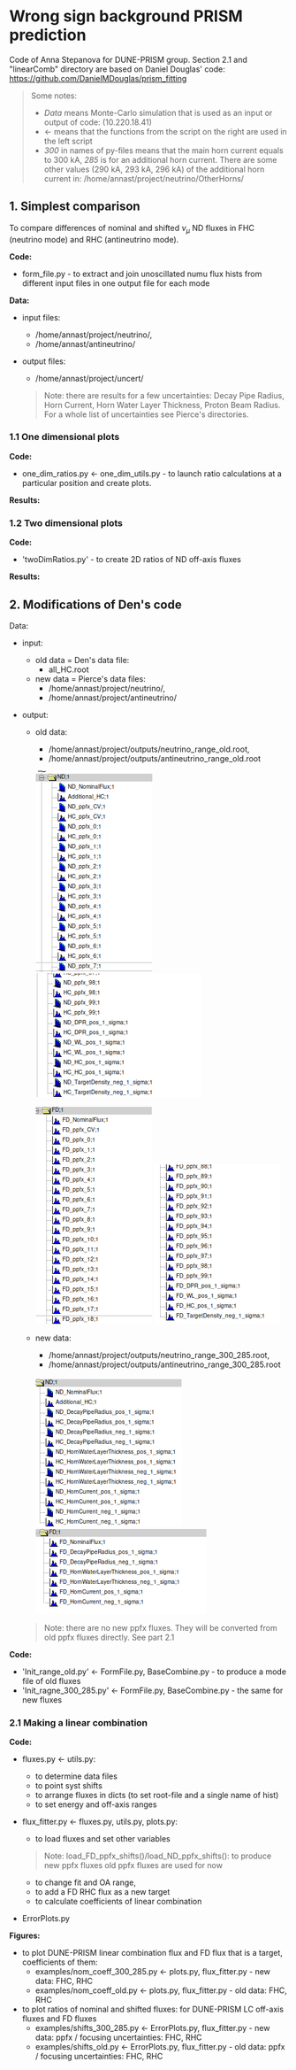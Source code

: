 # Wrong sign background PRISM prediction

Code of Anna Stepanova for DUNE-PRISM group. Section 2.1 and "linearComb" directory are based on Daniel Douglas' code: https://github.com/DanielMDouglas/prism_fitting 

> Some notes:
> 
> - *Data* means Monte-Carlo simulation that is used as an input or output of code: (10.220.18.41)
> - $\leftarrow$ means that the functions from the script on the right are used in the left script 
> - *300* in names of py-files means that the main horn current equals to 300 kA, *285* is for an additional horn current. There are some other values (290 kA, 293 kA, 296 kA) of the additional horn current in: /home/annast/project/neutrino/OtherHorns/

## 1. Simplest comparison

To compare differences of nominal and shifted $\nu_{\mu}$ ND fluxes in FHC (neutrino mode) and RHC (antineutrino mode).

**Code:**

- form_file.py - to extract and join unoscillated numu flux hists from different input files in one output file for each mode

**Data:**

- input files: 
  - /home/annast/project/neutrino/, 
  - /home/annast/antineutrino/
- output files: 
  - /home/annast/project/uncert/

  > Note: there are results for a few uncertainties: Decay Pipe Radius, Horn Current, Horn Water Layer Thickness, Proton Beam Radius. For a whole list of uncertainties see Pierce's directories.

### 1.1 One dimensional plots

**Code:**

- one_dim_ratios.py $\leftarrow$ one_dim_utils.py - to launch ratio calculations at a particular position and create plots.
 
**Results:**

### 1.2 Two dimensional plots

**Code:**

- 'twoDimRatios.py' - to create 2D ratios of ND off-axis fluxes


**Results:**

## 2. Modifications of Den's code

Data:

- input:
  - old data = Den's data file: 
    - all_HC.root
  - new data = Pierce's data files: 
    - /home/annast/project/neutrino/, 
    - /home/annast/project/antineutrino/

- output:
  - old data: 
    - /home/annast/project/outputs/neutrino_range_old.root,
    - /home/annast/project/outputs/antineutrino_range_old.root
   
    ![1](/imgs/1.png)
    ![2](/imgs/2.png)

    ![3](/imgs/3.png)
    ![4](/imgs/4.png)

  - new data:
    - /home/annast/project/outputs/neutrino_range_300_285.root,
    - /home/annast/project/outputs/antineutrino_range_300_285.root

    ![5](/imgs/5.png)
    ![6](/imgs/6.png)
  
  > Note: there are no new ppfx fluxes. They will be converted from old ppfx fluxes directly. See part 2.1


**Code:**

- 'Init\_range\_old.py' $\leftarrow$ FormFile.py, BaseCombine.py - to produce a mode file of old fluxes
- 'Init\_ragne\_300\_285.py' $\leftarrow$ FormFile.py, BaseCombine.py - the same for new fluxes


### 2.1 Making a linear combination

**Code:**

- fluxes.py $\leftarrow$ utils.py:
  - to determine data files
  - to point syst shifts
  - to arrange fluxes in dicts (to set root-file and a single name of hist)
  - to set energy and off-axis ranges

- flux_fitter.py $\leftarrow$ fluxes.py, utils.py, plots.py: 

  - to load fluxes and set other variables
  
  > Note: load_FD_ppfx_shifts()/load_ND_ppfx_shifts(): to produce new ppfx fluxes old ppfx fluxes are used for now

  - to change fit and OA range, 
  - to add a FD RHC flux as a new target
  - to calculate coefficients of linear combination
  
- ErrorPlots.py


**Figures:**

- to plot DUNE-PRISM linear combination flux and FD flux that is a target,  coefficients of them:
  - examples/nom_coeff_300_285.py $\leftarrow$ plots.py, flux_fitter.py - new data: FHC, RHC
  - examples/nom_coeff_old.py $\leftarrow$ plots.py, flux_fitter.py - old data: FHC, RHC
- to plot ratios of nominal and shifted fluxes: for DUNE-PRISM LC off-axis fluxes and FD fluxes
  - examples/shifts_300_285.py $\leftarrow$ ErrorPlots.py, flux_fitter.py - new data: ppfx / focusing uncertainties: FHC, RHC
  - examples/shifts_old.py $\leftarrow$ ErrorPlots.py, flux_fitter.py - old data: ppfx / focusing  uncertainties: FHC, RHC
